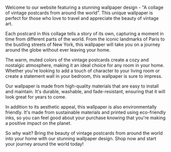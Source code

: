<!--
Write me content for website with wallpaper "A collage of vintage postcards from around the world"
-->

<!--font:Montserrat-->

Welcome to our website featuring a stunning wallpaper design - "A collage of vintage postcards from around the world". This unique wallpaper is perfect for those who love to travel and appreciate the beauty of vintage art.

Each postcard in this collage tells a story of its own, capturing a moment in time from different parts of the world. From the iconic landmarks of Paris to the bustling streets of New York, this wallpaper will take you on a journey around the globe without ever leaving your home.

The warm, muted colors of the vintage postcards create a cozy and nostalgic atmosphere, making it an ideal choice for any room in your home. Whether you're looking to add a touch of character to your living room or create a statement wall in your bedroom, this wallpaper is sure to impress.

Our wallpaper is made from high-quality materials that are easy to install and maintain. It's durable, washable, and fade-resistant, ensuring that it will look great for years to come.

In addition to its aesthetic appeal, this wallpaper is also environmentally friendly. It's made from sustainable materials and printed using eco-friendly inks, so you can feel good about your purchase knowing that you're making a positive impact on the planet.

So why wait? Bring the beauty of vintage postcards from around the world into your home with our stunning wallpaper design. Shop now and start your journey around the world today!
